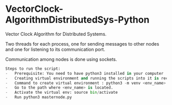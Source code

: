 # VectorClock-AlgorithmDistributedSys-Python
Vector Clock Algorithm for Distributed Systems.

Two threads for each process, one for sending messages to other nodes and one for listening to its
communication port. 

Communication among nodes is done using sockets.

```python
Steps to run the script:
-	Prerequisite: You need to have python3 installed in your computer
-	Creating virtual environment and running the scripts into it is recommended.
-	Command to create virtual environment : python3 -m venv <env_name>
-	Go to the path where <env_name> is located.
-	Activate the virtual env: source bin/activate
-	Run python3 masternode.py
```
